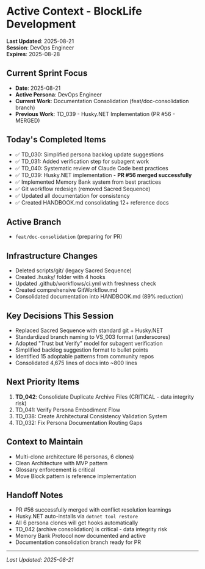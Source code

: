 # Active Context - BlockLife Development

**Last Updated**: 2025-08-21  
**Session**: DevOps Engineer  
**Expires**: 2025-08-28

## Current Sprint Focus
- **Date**: 2025-08-21
- **Active Persona**: DevOps Engineer
- **Current Work**: Documentation Consolidation (feat/doc-consolidation branch)
- **Previous Work**: TD_039 - Husky.NET Implementation (PR #56 - MERGED)

## Today's Completed Items
- ✅ TD_030: Simplified persona backlog update suggestions
- ✅ TD_031: Added verification step for subagent work  
- ✅ TD_040: Systematic review of Claude Code best practices
- ✅ TD_039: Husky.NET implementation - **PR #56 merged successfully**
- ✅ Implemented Memory Bank system from best practices
- ✅ Git workflow redesign (removed Sacred Sequence)
- ✅ Updated all documentation for consistency
- ✅ Created HANDBOOK.md consolidating 12+ reference docs

## Active Branch
- `feat/doc-consolidation` (preparing for PR)

## Infrastructure Changes
- Deleted scripts/git/ (legacy Sacred Sequence)
- Created .husky/ folder with 4 hooks
- Updated .github/workflows/ci.yml with freshness check
- Created comprehensive GitWorkflow.md
- Consolidated documentation into HANDBOOK.md (89% reduction)

## Key Decisions This Session
- Replaced Sacred Sequence with standard git + Husky.NET
- Standardized branch naming to VS_003 format (underscores)
- Adopted "Trust but Verify" model for subagent verification
- Simplified backlog suggestion format to bullet points
- Identified 15 adoptable patterns from community repos
- Consolidated 4,675 lines of docs into ~800 lines

## Next Priority Items
1. **TD_042**: Consolidate Duplicate Archive Files (CRITICAL - data integrity risk)
2. TD_041: Verify Persona Embodiment Flow
3. TD_038: Create Architectural Consistency Validation System
4. TD_032: Fix Persona Documentation Routing Gaps

## Context to Maintain
- Multi-clone architecture (6 personas, 6 clones)
- Clean Architecture with MVP pattern
- Glossary enforcement is critical
- Move Block pattern is reference implementation

## Handoff Notes
- PR #56 successfully merged with conflict resolution learnings
- Husky.NET auto-installs via `dotnet tool restore`
- All 6 persona clones will get hooks automatically
- TD_042 (archive consolidation) is critical - data integrity risk
- Memory Bank Protocol now documented and active
- Documentation consolidation branch ready for PR

---
*Last Updated: 2025-08-21*